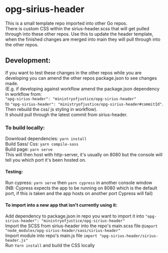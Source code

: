 # opg-sirius-header
This is a small template repo imported into other Go repos. <br>
There is custom CSS within the sirius-header.scss that will get pulled through into these other repos.
Use this to update the header template, when the finished changes are merged into main they will pull through into the other repos. <br>

## Development:
If you want to test these changes in the other repos while you are developing you can amend the other repos package.json to see changes made. <br>
(E.g. if developing against workflow amend the package.json dependency in workflow from: <br> `"opg-sirius-header": "ministryofjustice/opg-sirius-header"` <br>
to `"opg-sirius-header": "ministryofjustice/opg-sirius-header#commitId"`. <br> 
Then rebuild the css/ js styling in workflow). <br> It should pull through the latest commit from sirius-header.

### To build locally:
Download dependencies: `yarn install` <br>
Build Sass/ Css: `yarn compile-sass` <br>
Build page: `yarn serve` <br> 
This will then host with http-server, it's usually on 8080 but the console will tell you which port it's been hosted on.

#### Testing:
Run cypress: `yarn serve` then `yarn cypress` in another console window <br>
(NB: Cypress expects the app to be running on 8080 which is the default port, 
if this is taken and the app hosts on another port Cypress will fail)

#### To import into a new app that isn't currently using it:
Add dependency to package.json in repo you want to import it into `"opg-sirius-header": "ministryofjustice/opg-sirius-header"` <br>
Import the SCSS from sirius-header into the repo's main.scss file `@import "node_modules/opg-sirius-header/sass/sirius-header"` <br>
Import module into repo's main.js file `import "opg-sirius-header/sirius-header.js"` <br>
Run `Yarn install` and build the CSS locally
